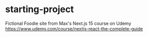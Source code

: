 # starting-project
Fictional Foodie site from Max's Next.js 15 course on Udemy
https://www.udemy.com/course/nextjs-react-the-complete-guide
